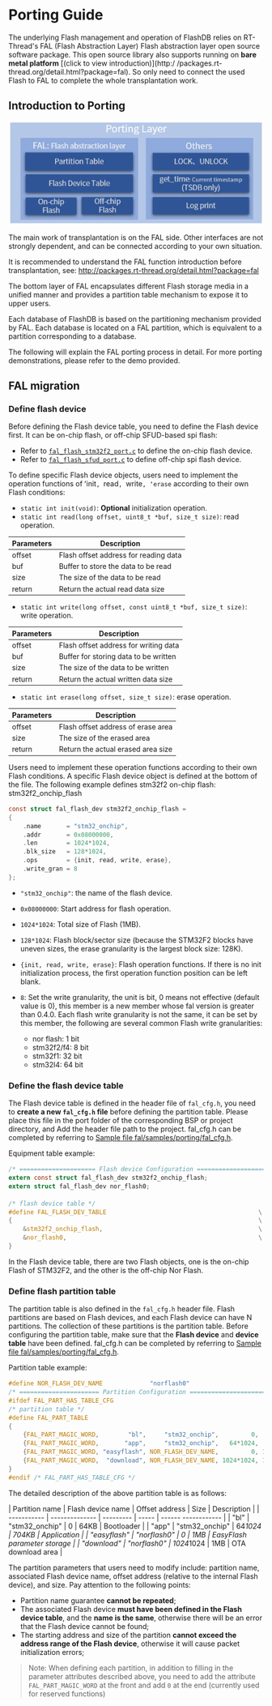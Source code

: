 # Porting Guide

The underlying Flash management and operation of FlashDB relies on RT-Thread's FAL (Flash Abstraction Layer) Flash abstraction layer open source software package. This open source library also supports running on **bare metal platform** [(click to view introduction)](http:/ /packages.rt-thread.org/detail.html?package=fal). So only need to connect the used Flash to FAL to complete the whole transplantation work.

## Introduction to Porting

![flashdb_porting_layer](_media/flashdb_porting_layer.png)

The main work of transplantation is on the FAL side. Other interfaces are not strongly dependent, and can be connected according to your own situation.

It is recommended to understand the FAL function introduction before transplantation, see: http://packages.rt-thread.org/detail.html?package=fal

The bottom layer of FAL encapsulates different Flash storage media in a unified manner and provides a partition table mechanism to expose it to upper users.

Each database of FlashDB is based on the partitioning mechanism provided by FAL. Each database is located on a FAL partition, which is equivalent to a partition corresponding to a database.

The following will explain the FAL porting process in detail. For more porting demonstrations, please refer to the demo provided.

## FAL migration

### Define flash device

Before defining the Flash device table, you need to define the Flash device first. It can be on-chip flash, or off-chip SFUD-based spi flash:

- Refer to [`fal_flash_stm32f2_port.c`](https://github.com/RT-Thread-packages/fal/blob/master/samples/porting/fal_flash_stm32f2_port.c) to define the on-chip flash device.
- Refer to [`fal_flash_sfud_port.c`](https://github.com/RT-Thread-packages/fal/blob/master/samples/porting/fal_flash_sfud_port.c) to define off-chip spi flash device.

To define specific Flash device objects, users need to implement the operation functions of ʻinit`, `read`, `write`, ʻerase` according to their own Flash conditions:

- `static int init(void)`: **Optional** initialization operation.
- `static int read(long offset, uint8_t *buf, size_t size)`: read operation.

| Parameters | Description |
| ------ | ------------------------- |
| offset | Flash offset address for reading data |
| buf | Buffer to store the data to be read |
| size | The size of the data to be read |
| return | Return the actual read data size |

- `static int write(long offset, const uint8_t *buf, size_t size)`: write operation.

| Parameters | Description |
| ------ | ------------------------- |
| offset | Flash offset address for writing data |
| buf | Buffer for storing data to be written |
| size | The size of the data to be written |
| return | Return the actual written data size |

- `static int erase(long offset, size_t size)`: erase operation.

| Parameters | Description |
| ------ | ------------------------- |
| offset | Flash offset address of erase area |
| size | The size of the erased area |
| return | Return the actual erased area size |

Users need to implement these operation functions according to their own Flash conditions. A specific Flash device object is defined at the bottom of the file. The following example defines stm32f2 on-chip flash: stm32f2_onchip_flash

```C
const struct fal_flash_dev stm32f2_onchip_flash =
{
    .name       = "stm32_onchip",
    .addr       = 0x08000000,
    .len        = 1024*1024,
    .blk_size   = 128*1024,
    .ops        = {init, read, write, erase},
    .write_gran = 8
};
```

- `"stm32_onchip"`: the name of the flash device.

- `0x08000000`: Start address for flash operation.

- `1024*1024`: Total size of Flash (1MB).

- `128*1024`: Flash block/sector size (because the STM32F2 blocks have uneven sizes, the erase granularity is the largest block size: 128K).

- `{init, read, write, erase}`: Flash operation functions. If there is no init initialization process, the first operation function position can be left blank.

- `8`: Set the write granularity, the unit is bit, 0 means not effective (default value is 0), this member is a new member whose fal version is greater than 0.4.0. Each flash write granularity is not the same, it can be set by this member, the following are several common Flash write granularities:
  - nor flash: 1 bit
  - stm32f2/f4: 8 bit
  - stm32f1: 32 bit
  - stm32l4: 64 bit

### Define the flash device table

The Flash device table is defined in the header file of `fal_cfg.h`, you need to **create a new `fal_cfg.h` file** before defining the partition table. Please place this file in the port folder of the corresponding BSP or project directory, and Add the header file path to the project. fal_cfg.h can be completed by referring to [Sample file fal/samples/porting/fal_cfg.h](https://github.com/RT-Thread-packages/fal/blob/master/samples/porting/fal_cfg.h).

Equipment table example:

```C
/* ===================== Flash device Configuration ========================= */
extern const struct fal_flash_dev stm32f2_onchip_flash;
extern struct fal_flash_dev nor_flash0;

/* flash device table */
#define FAL_FLASH_DEV_TABLE                                          \
{                                                                    \
    &stm32f2_onchip_flash,                                           \
    &nor_flash0,                                                     \
}
```

In the Flash device table, there are two Flash objects, one is the on-chip Flash of STM32F2, and the other is the off-chip Nor Flash.

### Define flash partition table

The partition table is also defined in the `fal_cfg.h` header file. Flash partitions are based on Flash devices, and each Flash device can have N partitions. The collection of these partitions is the partition table. Before configuring the partition table, make sure that the **Flash device** and **device table** have been defined. fal_cfg.h can be completed by referring to [Sample file fal/samples/porting/fal_cfg.h](https://github.com/RT-Thread-packages/fal/blob/master/samples/porting/fal_cfg.h).

Partition table example:

```C
#define NOR_FLASH_DEV_NAME             "norflash0"
/* ====================== Partition Configuration ========================== */
#ifdef FAL_PART_HAS_TABLE_CFG
/* partition table */
#define FAL_PART_TABLE                                                               \
{                                                                                    \
    {FAL_PART_MAGIC_WORD,        "bl",     "stm32_onchip",         0,   64*1024, 0}, \
    {FAL_PART_MAGIC_WORD,       "app",     "stm32_onchip",   64*1024,  704*1024, 0}, \
    {FAL_PART_MAGIC_WORD, "easyflash", NOR_FLASH_DEV_NAME,         0, 1024*1024, 0}, \
    {FAL_PART_MAGIC_WORD,  "download", NOR_FLASH_DEV_NAME, 1024*1024, 1024*1024, 0}, \
}
#endif /* FAL_PART_HAS_TABLE_CFG */
```
The detailed description of the above partition table is as follows:

| Partition name | Flash device name | Offset address | Size | Description |
| ----------- | -------------- | --------- | ----- | ------ ------------ |
| "bl" | "stm32_onchip" | 0 | 64KB | Bootloader |
| "app" | "stm32_onchip" | 64*1024 | 704KB | Application |
| "easyflash" | "norflash0" | 0 | 1MB | EasyFlash parameter storage |
| "download" | "norflash0" | 1024*1024 | 1MB | OTA download area |

The partition parameters that users need to modify include: partition name, associated Flash device name, offset address (relative to the internal Flash device), and size. Pay attention to the following points:

- Partition name guarantee **cannot be repeated**;
- The associated Flash device **must have been defined in the Flash device table**, and the **name is the same**, otherwise there will be an error that the Flash device cannot be found;
- The starting address and size of the partition **cannot exceed the address range of the Flash device**, otherwise it will cause packet initialization errors;

> Note: When defining each partition, in addition to filling in the parameter attributes described above, you need to add the attribute `FAL_PART_MAGIC_WORD` at the front and add `0` at the end (currently used for reserved functions)